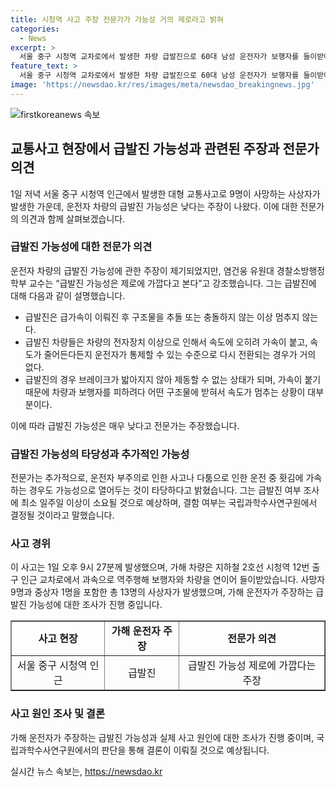```yaml
---
title: 시청역 사고 주장 전문가가 가능성 거의 제로라고 밝혀
categories:
  - News
excerpt: >
  서울 중구 시청역 교차로에서 발생한 차량 급발진으로 60대 남성 운전자가 보행자를 들이받아 15명이 사상했다. 차량에 강한 충격으로 보닛이 찌그러지고 앞 범퍼가 없어진 채 견인차에 매달려 있는 상황. 경찰은 운전자의 급발진 주장에 대해 의구심 표명, 전자장치 이상으로 속도가 오히려 가속되는 급발진 사고의 가능성은 낮다는 주장이 나왔으며, 사고 원인에 대한 조사가 최소 일주일 이상 소요될 것으로 전망되고 있다. 9명의 사망자와 다수의 부상자가 발생한 이 사고는 사회적 관심을 모으고 있다.
feature_text: >
  서울 중구 시청역 교차로에서 발생한 차량 급발진으로 60대 남성 운전자가 보행자를 들이받아 15명이 사상했다. 차량에 강한 충격으로 보닛이 찌그러지고 앞 범퍼가 없어진 채 견인차에 매달려 있는 상황. 경찰은 운전자의 급발진 주장에 대해 의구심 표명, 전자장치 이상으로 속도가 오히려 가속되는 급발진 사고의 가능성은 낮다는 주장이 나왔으며, 사고 원인에 대한 조사가 최소 일주일 이상 소요될 것으로 전망되고 있다. 9명의 사망자와 다수의 부상자가 발생한 이 사고는 사회적 관심을 모으고 있다.
image: 'https://newsdao.kr/res/images/meta/newsdao_breakingnews.jpg'
---
```


<p><img src="https://newsdao.kr/res/images/meta/newsdao_breakingnews.jpg" alt="firstkoreanews 속보" /></p>

<h2 data-ke-size="size26">교통사고 현장에서 급발진 가능성과 관련된 주장과 전문가 의견</h2>

<p data-ke-size="size16">1일 저녁 서울 중구 시청역 인근에서 발생한 대형 교통사고로 9명이 사망하는 사상자가 발생한 가운데, 운전자 차량의 급발진 가능성은 낮다는 주장이 나왔다. 이에 대한 전문가의 의견과 함께 살펴보겠습니다.</p>

<h3>급발진 가능성에 대한 전문가 의견</h3>

<p data-ke-size="size16">운전자 차량의 급발진 가능성에 관한 주장이 제기되었지만, 염건웅 유원대 경찰소방행정학부 교수는 “급발진 가능성은 제로에 가깝다고 본다”고 강조했습니다. 그는 급발진에 대해 다음과 같이 설명했습니다.</p>

<ul>
  <li>급발진은 급가속이 이뤄진 후 구조물을 추돌 또는 충돌하지 않는 이상 멈추지 않는다.</li>
  <li>급발진 차량들은 차량의 전자장치 이상으로 인해서 속도에 오히려 가속이 붙고, 속도가 줄어든다든지 운전자가 통제할 수 있는 수준으로 다시 전환되는 경우가 거의 없다.</li>
  <li>급발진의 경우 브레이크가 밟아지지 않아 제동할 수 없는 상태가 되며, 가속이 붙기 때문에 차량과 보행자를 피하려다 어떤 구조물에 받혀서 속도가 멈추는 상황이 대부분이다.</li>
</ul>

<p data-ke-size="size16">이에 따라 급발진 가능성은 매우 낮다고 전문가는 주장했습니다.</p>

<h3>급발진 가능성의 타당성과 추가적인 가능성</h3>

<p data-ke-size="size16">전문가는 추가적으로, 운전자 부주의로 인한 사고나 다툼으로 인한 운전 중 홧김에 가속하는 경우도 가능성으로 열어두는 것이 타당하다고 밝혔습니다. 그는 급발진 여부 조사에 최소 일주일 이상이 소요될 것으로 예상하며, 결함 여부는 국립과학수사연구원에서 결정될 것이라고 말했습니다.</p>

<h3>사고 경위</h3>

<p data-ke-size="size16">이 사고는 1일 오후 9시 27분께 발생했으며, 가해 차량은 지하철 2호선 시청역 12번 출구 인근 교차로에서 과속으로 역주행해 보행자와 차량을 연이어 들이받았습니다. 사망자 9명과 중상자 1명을 포함한 총 13명의 사상자가 발생했으며, 가해 운전자가 주장하는 급발진 가능성에 대한 조사가 진행 중입니다.</p>

<table style="width: 100%;" border="1">
<tbody>
<tr>
<td style="text-align: center; height: 17px;"><b>사고 현장</b></td>
<td style="text-align: center; height: 17px;"><b>가해 운전자 주장</b></td>
<td style="text-align: center; height: 17px;"><b>전문가 의견</b></td>
</tr>
<tr>
<td style="text-align: center; height: 17px;">서울 중구 시청역 인근</td>
<td style="text-align: center; height: 17px;">급발진</td>
<td style="text-align: center; height: 17px;">급발진 가능성 제로에 가깝다는 주장</td>
</tr>
</tbody>
</table>

<h3>사고 원인 조사 및 결론</h3>

<p data-ke-size="size16">가해 운전자가 주장하는 급발진 가능성과 실제 사고 원인에 대한 조사가 진행 중이며, 국립과학수사연구원에서의 판단을 통해 결론이 이뤄질 것으로 예상됩니다.</p>
실시간 뉴스 속보는, <a href="https://newsdao.kr" rel="dofollow">https://newsdao.kr</a>


